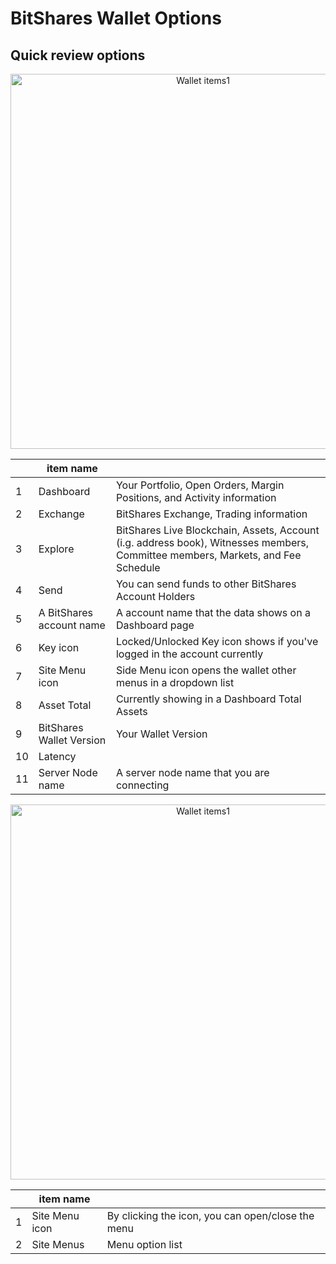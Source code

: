 # BitShares Wallet Options

## Quick review options

<p align="center">
  <img src="https://github.com/cedar-book/btsdoc-portal/blob/master/bbf/img/functions1.png" width="600" title="Wallet items1">
</p>

|  | item name |   |
|----|--------------|-----|
| 1 | Dashboard | Your Portfolio, Open Orders, Margin Positions, and Activity information |
| 2 | Exchange | BitShares Exchange, Trading information |
| 3 | Explore | BitShares Live Blockchain, Assets, Account (i.g. address book), Witnesses members, Committee members, Markets, and Fee Schedule  |
| 4 | Send | You can send funds to other BitShares Account Holders |
| 5 | A BitShares account name | A account name that the data shows on a Dashboard page |
| 6 | Key icon | Locked/Unlocked Key icon shows if you've logged in the account currently |
| 7 | Site Menu icon | Side Menu icon opens the wallet other menus in a dropdown list |
| 8 | Asset Total | Currently showing in a Dashboard Total Assets |
| 9 | BitShares Wallet Version | Your Wallet Version |
| 10 | Latency |  |
| 11 | Server Node name | A server node name that you are connecting |

<p align="center">
  <img src="https://github.com/cedar-book/btsdoc-portal/blob/master/bbf/img/functions2.png" width="600" title="Wallet items1">
</p>

|  | item name |   |
|----|--------------|-----|
| 1 | Site Menu icon | By clicking the icon, you can open/close the menu |
| 2 | Site Menus | Menu option list  |
